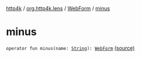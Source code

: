 [http4k](../../index.md) / [org.http4k.lens](../index.md) / [WebForm](index.md) / [minus](./minus.md)

# minus

`operator fun minus(name: `[`String`](https://kotlinlang.org/api/latest/jvm/stdlib/kotlin/-string/index.html)`): `[`WebForm`](index.md) [(source)](https://github.com/http4k/http4k/blob/master/http4k-core/src/main/kotlin/org/http4k/lens/webForm.kt#L21)